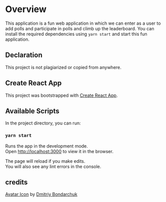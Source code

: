 # Overview
This application is a fun web application in which we can enter as a user to add polls and participate in polls and climb up the leaderboard.
You can install the required dependencies using `yarn start` and start this fun application.

## Declaration
This project is not plagiarized or copied from anywhere.

## Create React App

This project was bootstrapped with [Create React App](https://github.com/facebook/create-react-app).

## Available Scripts

In the project directory, you can run:

### `yarn start`

Runs the app in the development mode.\
Open [http://localhost:3000](http://localhost:3000) to view it in the browser.

The page will reload if you make edits.\
You will also see any lint errors in the console.

## credits 
<a href="https://iconscout.com/icons/avatar" target="_blank">Avatar Icon</a> by <a href="https://iconscout.com/contributors/dmitriy-bondarchuk" target="_blank">Dmitriy Bondarchuk</a>
